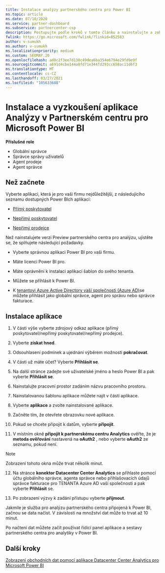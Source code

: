 ```yaml
---
title: Instalace analýzy partnerského centra pro Power BI
ms.topic: article
ms.date: 07/10/2020
ms.service: partner-dashboard
ms.subservice: partnercenter-csp
description: Postupujte podle kroků v tomto článku a nainstalujte a zobrazte si ukázkovou aplikaci partner Center Analytics pro Power BI (pro přímé partnery v CSP).
fwlink: https://go.microsoft.com/fwlink/?linkid=852583
author: v-sumukh
ms.author: v-sumukh
ms.localizationpriority: medium
ms.custom: SEOMAY.20
ms.openlocfilehash: ad0c2f3ee7d130c49dea6ba354e6794e29fd9e9f
ms.sourcegitcommit: a691d4cbe144a8fd71e344fd293cc658ac11d6f3
ms.translationtype: MT
ms.contentlocale: cs-CZ
ms.lasthandoff: 03/27/2021
ms.locfileid: "105633688"
---
```

# <a name="install-and-preview-the-partner-center-analytics-app-for-microsoft-power-bi"></a>Instalace a vyzkoušení aplikace Analýzy v Partnerském centru pro Microsoft Power BI


**Příslušné role**

- Globální správce
- Správce správy uživatelů
- Agent prodeje
- Agent správce

## <a name="before-you-begin"></a>Než začnete

Vyberte aplikaci, která je pro vaši firmu nejdůležitější, z následujícího seznamu dostupných Power BIch aplikací:

- [Přímý poskytovatel](https://appsource.microsoft.com/product/power-bi/partnercenteranalytics.direct_provider_partner_analytics)

- [Nepřímý poskytovatel](https://appsource.microsoft.com/product/power-bi/partnercenteranalytics.indirect_provider_partner_analytics)

- [Nepřímý prodejce](https://appsource.microsoft.com/product/power-bi/partnercenteranalytics.indirect_reseller_partner_analytics)

Než nainstalujete verzi Preview partnerského centra pro analýzu, ujistěte se, že splňujete následující požadavky.

- Vyberte správnou aplikaci Power BI pro vaši firmu.

- Máte licenci Power BI pro.

- Máte oprávnění k instalaci aplikací šablon do svého tenanta.

- Můžete se přihlásit k Power BI.

- K [tenantovi Azure Active Directory vaší společnosti (Azure AD)](azure-active-directory-tenants-and-partner-center.md)se můžete přihlásit jako globální správce, agent pro správu nebo správce fakturace.

## <a name="to-install-the-app"></a>Instalace aplikace

1. V části výše vyberte zdrojový odkaz aplikace (přímý poskytovatel/nepřímý poskytovatel/nepřímý prodejce).

2. Vyberte **získat hned**. 

3. Odsouhlasení podmínek a ujednání výběrem možnosti **pokračovat**.

4. V části už máte účet? Vyberte **Přihlásit se**.

5. Na další stránce zadejte své uživatelské jméno a heslo Power BI a pak vyberte **Přihlásit se**.

6. Nainstalujte pracovní prostor zadáním názvu pracovního prostoru.

7. Nainstalovanou šablonu aplikace můžete najít v části aplikace.

8. Vyberte **aplikace** a zvolte nainstalované aplikace.

9. Začněte tím, že otevřete obrazovku nové aplikace.

10. Pokud se chcete připojit k datům, vyberte **připojit**.

11. V místním okně **připojit k partnerskému centru Analytics** ověřte, že je **metoda ověřování** nastavená na **oAuth2** , nebo vyberte **oAuth2** ze seznamu, pokud není. 

> [!NOTE]  
>  Zobrazení tohoto okna může trvat několik minut.

12. Na stránce **konektor Datacenter Center Analytics** se přihlaste pomocí účtu globálního správce, agenta správce nebo přihlašovacích údajů správce fakturace pro TENANTA Azure AD vaší společnosti a pak vyberte **Přihlásit** se.
 
13. Po zobrazení výzvy k zadání přístupu vyberte **přijmout**. 

Jakmile je služba pro analýzu partnerského centra připojená k Power BI, začnou se data načíst. V závislosti na množství dat může to trvat až 10 minut. 

Po načtení dat můžete začít používat řídicí panel aplikace a sestavy partnerského centra pro analytiky v Power BI.

## <a name="next-steps"></a>Další kroky

[Zobrazení obchodních dat pomocí aplikace Datacenter Center Analytics pro Microsoft Power BI](power-bi-app-for-direct-partners-use.md)
